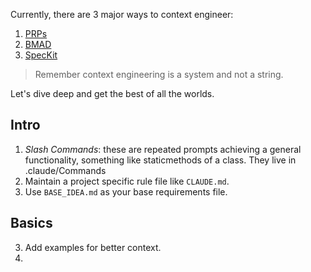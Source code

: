Currently, there are 3 major ways to context engineer:
1. [PRPs](https://github.com/Wirasm/PRPs-agentic-eng/tree/development)
2. [BMAD](https://github.com/bmad-code-org/BMAD-METHOD)
3. [SpecKit](https://github.com/github/spec-kit)
> Remember context engineering is a system and not a string.

Let's dive deep and get the best of all the worlds.

## Intro
1. *Slash Commands*: these are repeated prompts achieving a general functionality, something like staticmethods of a class. They live in .claude/Commands
2. Maintain a project specific rule file like `CLAUDE.md`.
3. Use `BASE_IDEA.md` as your base requirements file.

## Basics
3. Add examples for better context.
4. 